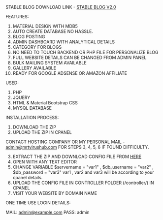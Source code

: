 STABLE BLOG DOWNLOAD LINK - [STABLE BLOG V2.0](https://github.com/tamzid958/blog/releases/tag/v2.0)

FEATURES:
1. MATERIAL DESIGN WITH MDB5
2. AUTO CREATE DATABASE NO HASSLE.
3. BLOG POSTING
4. ADMIN DASHBOARD WITH ANALYTICAL DETAILS
5. CATEGORY FOR BLOGS
6. NO NEED TO TOUCH BACKEND OR PHP FILE FOR PERSONALIZE BLOG
7. FULL WEBSITE DETAILS CAN BE CHANGED FROM ADMIN PANEL
8. BULK MAILING SYSTEM AVAILABLE
9. GALLERY AVAILABLE
10. READY FOR GOOGLE ADSENSE OR AMAZON AFFILIATE


USED:
1. PHP
2. JQUERY
3. HTML & Material Bootstrap CSS
4. MYSQL DATABASE

INSTALLATION PROCESS:
1. DOWNLOAD THE ZIP
2. UPLOAD THE ZIP IN CPANEL

CONTACT HOSTING COMPANY OR MY PERSONAL MAIL - admin@mrtvirushub.com FOR STEPS  3, 4, 5, 6
IF FOUND DIFFICULTY.

3. EXTRACT THE ZIP AND DOWNLOAD CONFIG FILE FROM [HERE](https://drive.google.com/file/d/1UlFt-y81lQPkh9JMwZ1zSrMdQctAQVom/view?usp=sharing)
4. OPEN WITH ANY TEXT EDITOR
5. CHANGE VARIABLE $servername = "var1" , $db_username = "var2" , $db_password = "var3"
   var1 , var2 and var3 will be according to your cpanel details. 
6. UPLOAD THE CONFIG FILE IN CONTROLLER FOLDER (/controller/) IN CPANEL
7. VISIT YOUR WEBSITE BY DOMAIN NAME

ONE TIME USE LOGIN DETAILS:

MAIL: admin@example.com
PASS: admin
